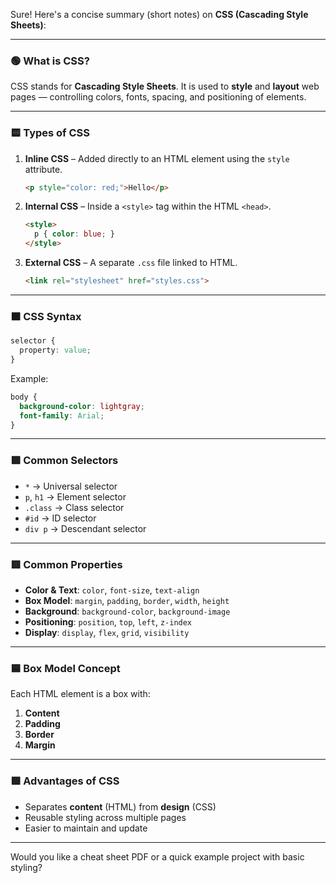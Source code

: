 Sure! Here's a concise summary (short notes) on **CSS (Cascading Style Sheets)**:

---

### 🟢 **What is CSS?**

CSS stands for **Cascading Style Sheets**. It is used to **style** and **layout** web pages — controlling colors, fonts, spacing, and positioning of elements.

---

### 🟨 **Types of CSS**

1. **Inline CSS** – Added directly to an HTML element using the `style` attribute.

   ```html
   <p style="color: red;">Hello</p>
   ```

2. **Internal CSS** – Inside a `<style>` tag within the HTML `<head>`.

   ```html
   <style>
     p { color: blue; }
   </style>
   ```

3. **External CSS** – A separate `.css` file linked to HTML.

   ```html
   <link rel="stylesheet" href="styles.css">
   ```

---

### 🟧 **CSS Syntax**

```css
selector {
  property: value;
}
```

Example:

```css
body {
  background-color: lightgray;
  font-family: Arial;
}
```

---

### 🟪 **Common Selectors**

* `*` → Universal selector
* `p`, `h1` → Element selector
* `.class` → Class selector
* `#id` → ID selector
* `div p` → Descendant selector

---

### 🟥 **Common Properties**

* **Color & Text**: `color`, `font-size`, `text-align`
* **Box Model**: `margin`, `padding`, `border`, `width`, `height`
* **Background**: `background-color`, `background-image`
* **Positioning**: `position`, `top`, `left`, `z-index`
* **Display**: `display`, `flex`, `grid`, `visibility`

---

### 🟦 **Box Model Concept**

Each HTML element is a box with:

1. **Content**
2. **Padding**
3. **Border**
4. **Margin**

---

### 🟩 **Advantages of CSS**

* Separates **content** (HTML) from **design** (CSS)
* Reusable styling across multiple pages
* Easier to maintain and update

---

Would you like a cheat sheet PDF or a quick example project with basic styling?
